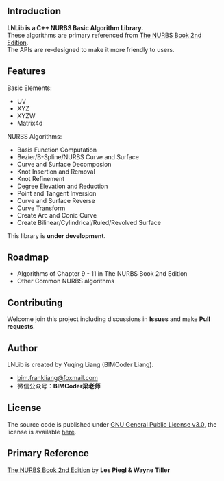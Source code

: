 ## Introduction
**LNLib is a C++ NURBS Basic Algorithm Library.** <br/>These algorithms are primary referenced from [The NURBS Book 2nd Edition](https://link.springer.com/book/10.1007/978-3-642-97385-7). <br/>The APIs are re-designed to make it more friendly to users.

## Features
Basic Elements:
- UV
- XYZ
- XYZW
- Matrix4d

NURBS Algorithms:
- Basis Function Computation
- Bezier/B-Spline/NURBS Curve and Surface
- Curve and Surface Decomposion
- Knot Insertion and Removal
- Knot Refinement
- Degree Elevation and Reduction
- Point and Tangent Inversion
- Curve and Surface Reverse
- Curve Transform
- Create Arc and Conic Curve
- Create Bilinear/Cylindrical/Ruled/Revolved Surface

This library is **under development.**

## Roadmap
- Algorithms of Chapter 9 - 11 in The NURBS Book 2nd Edition
- Other Common NURBS algorithms

## Contributing
Welcome join this project including discussions in **Issues** and make **Pull requests**.

## Author

LNLib is created by Yuqing Liang (BIMCoder Liang).

- bim.frankliang@foxmail.com
- 微信公众号：**BIMCoder梁老师**

## License
The source code is published under [GNU General Public License v3.0](https://www.gnu.org/licenses/), the license is available [here](LICENSE).

## Primary Reference
[The NURBS Book 2nd Edition](https://link.springer.com/book/10.1007/978-3-642-97385-7) by **Les Piegl & Wayne Tiller**
